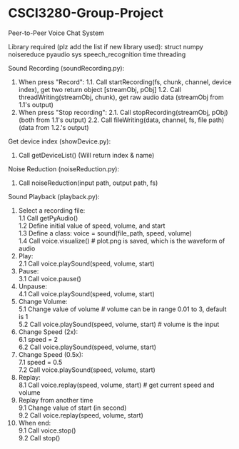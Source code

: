 # CSCI3280-Group-Project
Peer-to-Peer Voice Chat System

Library required (plz add the list if new library used):
struct
numpy
noisereduce
pyaudio
sys
speech_recognition
time
threading

Sound Recording (soundRecording.py):
1. When press "Record":
1.1. Call startRecording(fs, chunk, channel, device index), get two return object [streamObj, pObj]
1.2. Call threadWriting(streamObj, chunk), get raw audio data (streamObj from 1.1's output)
2. When press "Stop recording":
2.1. Call stopRecording(streamObj, pObj) (both from 1.1's output)
2.2. Call fileWriting(data, channel, fs, file path) (data from 1.2.'s output)

Get device index (showDevice.py):
1. Call getDeviceList() (Will return index & name)

Noise Reduction (noiseReduction.py):
1. Call noiseReduction(input path, output path, fs)

Sound Playback (playback.py):<br>
1. Select a recording file:<br>
1.1 Call getPyAudio()<br>
1.2 Define initial value of speed, volume, and start<br>
1.3 Define a class: voice = sound(file_path, speed, volume)<br>
1.4 Call voice.visualize() # plot.png is saved, which is the waveform of audio<br>
2. Play:<br>
2.1 Call voice.playSound(speed, volume, start)<br>
3. Pause:<br>
3.1 Call voice.pause()<br>
4. Unpause:<br>
4.1 Call voice.playSound(speed, volume, start)<br>
5. Change Volume:<br>
5.1 Change value of volume # volume can be in range 0.01 to 3, default is 1<br>
5.2 Call voice.playSound(speed, volume, start) # volume is the input<br>
6. Change Speed (2x):<br>
6.1 speed = 2<br>
6.2 Call voice.playSound(speed, volume, start)<br>
7. Change Speed (0.5x):<br>
7.1 speed = 0.5<br>
7.2 Call voice.playSound(speed, volume, start)<br>
8. Replay:<br>
8.1 Call voice.replay(speed, volume, start) # get current speed and volume<br>
9. Replay from another time<br>
9.1 Change value of start (in second)<br>
9.2 Call voice.replay(speed, volume, start)<br>
9. When end:<br>
9.1 Call voice.stop()<br>
9.2 Call stop()<br>
